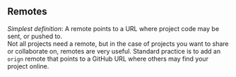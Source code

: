 ## Remotes

*Simplest definition*: A remote points to a URL where project code may be sent, or pushed to.  
Not all projects need a remote, but in the case of projects you want to share or collaborate on, remotes are very useful. Standard practice is to add an `orign` remote that points to a GitHub URL where others may find your project online.
